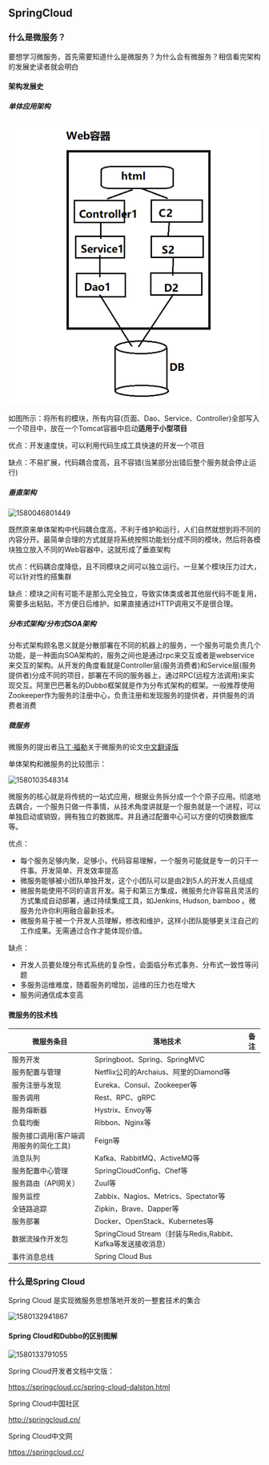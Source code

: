 ## SpringCloud

### 什么是微服务？

要想学习微服务，首先需要知道什么是微服务？为什么会有微服务？相信看完架构的发展史读者就会明白

#### 架构发展史

##### 单体应用架构

![1580046416056](./assets/1580046416056.png)

如图所示：将所有的模块，所有内容(页面、Dao、Service、Controller)全部写入一个项目中，放在一个Tomcat容器中启动**适用于小型项目**

优点：开发速度快，可以利用代码生成工具快速的开发一个项目

缺点：不易扩展，代码耦合度高，且不容错(当某部分出错后整个服务就会停止运行)

##### 垂直架构

![1580046801449](https://img2018.cnblogs.com/blog/1654189/202001/1654189-20200127222344991-362022535.png)

既然原来单体架构中代码耦合度高，不利于维护和运行，人们自然就想到将不同的内容分开。最简单合理的方式就是将系统按照功能划分成不同的模块，然后将各模块独立放入不同的Web容器中，这就形成了垂直架构

优点：代码耦合度降低，且不同模块之间可以独立运行。一旦某个模块压力过大，可以针对性的搭集群

缺点：模块之间有可能不是那么完全独立，导致实体类或者其他层代码不能复用，需要多出粘贴，不方便日后维护。如果直接通过HTTP调用又不是很合理。

##### 分布式架构/分布式SOA架构

分布式架构顾名思义就是分散部署在不同的机器上的服务，一个服务可能负责几个功能，是一种面向SOA架构的，服务之间也是通过rpc来交互或者是webservice来交互的架构。从开发的角度看就是Controller层(服务消费者)和Service层(服务提供者)分成不同的项目，部署在不同的服务器上，通过RPC(远程方法调用)来实现交互。阿里巴巴著名的Dubbo框架就是作为分布式架构的框架。一般推荐使用Zookeeper作为服务的注册中心，负责注册和发现服务的提供者，并供服务的消费者消费

##### 微服务

微服务的提出者[马丁·福勒](https://martinfowler.com/)关于微服务的论文[中文翻译版](http://blog.cuicc.com/blog/2015/07/22/microservices/)

单体架构和微服务的比较图示：

![1580103548314](https://img2018.cnblogs.com/blog/1654189/202001/1654189-20200127222344583-1463672113.png)

微服务的核心就是将传统的一站式应用，根据业务拆分成一个个原子应用。彻底地去耦合，一个服务只做一件事情，从技术角度讲就是一个服务就是一个进程，可以单独启动或销毁，拥有独立的数据库。并且通过配置中心可以方便的切换数据库等。

优点：

- 每个服务足够内聚，足够小，代码容易理解，一个服务可能就是专一的只干一件事。开发简单、开发效率提高
- 微服务能够被小团队单独开发，这个小团队可以是由2到5人的开发人员组成
- 微服务能使用不同的语言开发。易于和第三方集成，微服务允许容易且灵活的方式集成自动部署，通过持续集成工具，如Jenkins, Hudson, bamboo 。微服务允许你利用融合最新技术。
- 微服务易于被一个开发人员理解，修改和维护，这样小团队能够更关注自己的工作成果。无需通过合作才能体现价值。

缺点：

- 开发人员要处理分布式系统的复杂性，会面临分布式事务、分布式一致性等问题
- 多服务运维难度，随着服务的增加，运维的压力也在增大
- 服务间通信成本变高

#### 微服务的技术栈

| 微服务条目                             | 落地技术                                                     | 备注 |
| -------------------------------------- | ------------------------------------------------------------ | ---- |
| 服务开发                               | Springboot、Spring、SpringMVC                                |      |
| 服务配置与管理                         | Netflix公司的Archaius、阿里的Diamond等                       |      |
| 服务注册与发现                         | Eureka、Consul、Zookeeper等                                  |      |
| 服务调用                               | Rest、RPC、gRPC                                              |      |
| 服务熔断器                             | Hystrix、Envoy等                                             |      |
| 负载均衡                               | Ribbon、Nginx等                                              |      |
| 服务接口调用(客户端调用服务的简化工具) | Feign等                                                      |      |
| 消息队列                               | Kafka、RabbitMQ、ActiveMQ等                                  |      |
| 服务配置中心管理                       | SpringCloudConfig、Chef等                                    |      |
| 服务路由（API网关）                    | Zuul等                                                       |      |
| 服务监控                               | Zabbix、Nagios、Metrics、Spectator等                         |      |
| 全链路追踪                             | Zipkin，Brave、Dapper等                                      |      |
| 服务部署                               | Docker、OpenStack、Kubernetes等                              |      |
| 数据流操作开发包                       | SpringCloud   Stream（封装与Redis,Rabbit、Kafka等发送接收消息） |      |
| 事件消息总线                           | Spring Cloud Bus                                             |      |

### 什么是Spring Cloud

Spring Cloud 是实现微服务思想落地开发的一整套技术的集合

![1580132941867](https://img2018.cnblogs.com/blog/1654189/202001/1654189-20200127222344107-1562581352.png)

#### Spring Cloud和Dubbo的区别图解

![1580133791055](https://img2018.cnblogs.com/blog/1654189/202001/1654189-20200127222343299-1071763521.png)

Spring Cloud开发者文档中文版：

https://springcloud.cc/spring-cloud-dalston.html

Spring Cloud中国社区

http://springcloud.cn/

Spring Cloud中文网

https://springcloud.cc/
